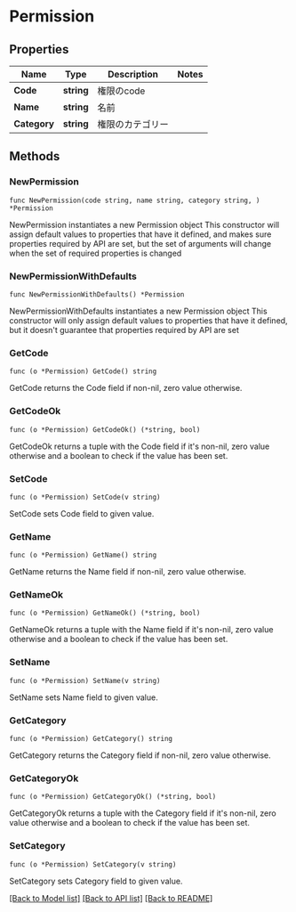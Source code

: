 # Permission

## Properties

Name | Type | Description | Notes
------------ | ------------- | ------------- | -------------
**Code** | **string** | 権限のcode | 
**Name** | **string** | 名前 | 
**Category** | **string** | 権限のカテゴリー | 

## Methods

### NewPermission

`func NewPermission(code string, name string, category string, ) *Permission`

NewPermission instantiates a new Permission object
This constructor will assign default values to properties that have it defined,
and makes sure properties required by API are set, but the set of arguments
will change when the set of required properties is changed

### NewPermissionWithDefaults

`func NewPermissionWithDefaults() *Permission`

NewPermissionWithDefaults instantiates a new Permission object
This constructor will only assign default values to properties that have it defined,
but it doesn't guarantee that properties required by API are set

### GetCode

`func (o *Permission) GetCode() string`

GetCode returns the Code field if non-nil, zero value otherwise.

### GetCodeOk

`func (o *Permission) GetCodeOk() (*string, bool)`

GetCodeOk returns a tuple with the Code field if it's non-nil, zero value otherwise
and a boolean to check if the value has been set.

### SetCode

`func (o *Permission) SetCode(v string)`

SetCode sets Code field to given value.


### GetName

`func (o *Permission) GetName() string`

GetName returns the Name field if non-nil, zero value otherwise.

### GetNameOk

`func (o *Permission) GetNameOk() (*string, bool)`

GetNameOk returns a tuple with the Name field if it's non-nil, zero value otherwise
and a boolean to check if the value has been set.

### SetName

`func (o *Permission) SetName(v string)`

SetName sets Name field to given value.


### GetCategory

`func (o *Permission) GetCategory() string`

GetCategory returns the Category field if non-nil, zero value otherwise.

### GetCategoryOk

`func (o *Permission) GetCategoryOk() (*string, bool)`

GetCategoryOk returns a tuple with the Category field if it's non-nil, zero value otherwise
and a boolean to check if the value has been set.

### SetCategory

`func (o *Permission) SetCategory(v string)`

SetCategory sets Category field to given value.



[[Back to Model list]](../README.md#documentation-for-models) [[Back to API list]](../README.md#documentation-for-api-endpoints) [[Back to README]](../README.md)



